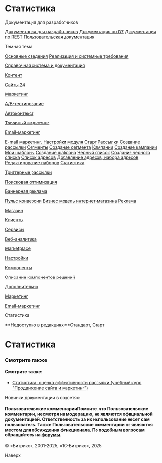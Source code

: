 # Статистика

Документация для разработчиков

[Документация для разработчиков](https://dev.1c-bitrix.ru/api_help/)
[Документация по D7](https://dev.1c-bitrix.ru/api_d7/)
[Документация по REST](https://dev.1c-bitrix.ru/rest_help/)
[Пользовательская документация](https://dev.1c-bitrix.ru/user_help/)

Темная тема

[Основные сведения](/user_help/index.php)
[Реализация и системные требования](/user_help/reqintro.php)

[Справочная система и документация](/user_help/help/index.php)

[Контент](/user_help/content/index.php)

[Сайты 24](/user_help/sites24/index.php)

[Маркетинг](/user_help/marketing/index.php)

[A/B-тестирование](/user_help/marketing/ab_testing/index.php)

[Автоконтекст](/user_help/marketing/context_adv/index.php)

[Товарный маркетинг](/user_help/marketing/discounts/index.php)

[Email-маркетинг](/user_help/marketing/sender/index.php)

[E-mail маркетинг. Настройки модуля](/user_help/marketing/sender/settings_email_marketing.php)
[Старт](/user_help/marketing/sender/start.php)
[Рассылки](/user_help/marketing/sender/sender_mailing_admin.php)
[Создание рассылки](/user_help/marketing/sender/create.php)
[Сегменты](/user_help/marketing/sender/segments.php)
[Создание сегмента](/user_help/marketing/sender/segment_creation.php)
[Кампании](/user_help/marketing/sender/campaigns.php)
[Создание кампании](/user_help/marketing/sender/campaign_creation.php)
[Мои шаблоны](/user_help/marketing/sender/sender_template_admin.php)
[Создание шаблона](/user_help/marketing/sender/sender_template_edit.php)
[Черный список](/user_help/marketing/sender/black_list.php)
[Создание черного списка](/user_help/marketing/sender/creating_black_list.php)
[Список адресов](/user_help/marketing/sender/sender_contact_admin.php)
[Добавление адресов, набора адресов](/user_help/marketing/sender/sender_contact_import.php)
[Редактирование наборов](/user_help/marketing/sender/editing_sets.php)
[Статистика](/user_help/marketing/sender/sender_statistics.php)

[Триггерные рассылки](/user_help/marketing/triggered_emails/index.php)

[Поисковая оптимизация](/user_help/marketing/seo/index.php)

[Баннерная реклама](/user_help/marketing/advertising/index.php)

[Пульс конверсии](/user_help/marketing/conversion_pulse.php)
[Бизнес модель интернет-магазина](/user_help/marketing/web_store_business_model.php)
[Реклама](/user_help/marketing/ads.php)

[Магазин](/user_help/store/index.php)

[Клиенты](/user_help/clients/index.php)

[Сервисы](/user_help/service/index.php)

[Веб-аналитика](/user_help/statistic/index.php)

[Marketplace](/user_help/marketplace/index.php)

[Настройки](/user_help/settings/index.php)

[Компоненты](/user_help/components/index.php)

[Описание компонентов решений](/user_help/description_decisions/index.php)

[Дополнительно](/user_help/additional/index.php)

[Маркетинг](/user_help/marketing/index.php)

[Email-маркетинг](/user_help/marketing/sender/index.php)

Статистика

**Недоступно в редакциях:**Стандарт, Старт

# Статистика

### Смотрите также

#### Смотрите также:

* [Статистика: оценка эффективности рассылки (учебный курс "Продвижение сайта и маркетинг")](https://dev.1c-bitrix.ru/learning/course/index.php?COURSE_ID=139&LESSON_ID=7176&LESSON_PATH=11427.2761.11235.7176)

Новинки документации в соцсетях:

#### Пользовательские комментарииПомните, что Пользовательские комментарии, несмотря на модерацию, не являются официальной документацией. Ответственность за их использование несет сам пользователь. Также Пользовательские комментарии не являются местом для обсуждения функционала. По подобным вопросам обращайтесь на [форумы](http://dev.1c-bitrix.ru/community/forums/group1/).

© «Битрикс», 2001-2025, «1С-Битрикс», 2025

Наверх